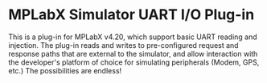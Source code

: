 # MPLabX Simulator UART I/O Plug-in
This is a plug-in for MPLabX v4.20, which support basic UART reading and injection.
The plug-in reads and writes to pre-configured request and response paths that are 
external to the simulator, and allow interaction with the developer's platform of choice
for simulating peripherals (Modem, GPS, etc.) The possibilities are endless! 